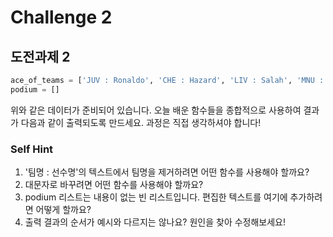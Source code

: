 # Challenge 2

## 도전과제 2

```python
ace_of_teams = ['JUV : Ronaldo', 'CHE : Hazard', 'LIV : Salah', 'MNU : Pogba', 'INT : Icardi', 'BCN : Suarez', 'RMD : Modric']
podium = []
```

위와 같은 데이터가 준비되어 있습니다. 오늘 배운 함수들을 종합적으로 사용하여 결과가 다음과 같이 출력되도록 만드세요.
과정은 직접 생각하셔야 합니다!



### Self Hint

1. '팀명 : 선수명'의 텍스트에서 팀명을 제거하려면 어떤 함수를 사용해야 할까요?
2. 대문자로 바꾸려면 어떤 함수를 사용해야 할까요?
3. podium 리스트는 내용이 없는 빈 리스트입니다. 편집한 텍스트를 여기에 추가하려면 어떻게 할까요?
4. 출력 결과의 순서가 예시와 다르지는 않나요? 원인을 찾아 수정해보세요!